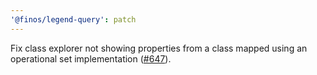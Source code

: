 ```yaml
---
'@finos/legend-query': patch
---
```


Fix class explorer not showing properties from a class mapped using an operational set implementation ([#647](https://github.com/finos/legend-studio/issues/647)).
